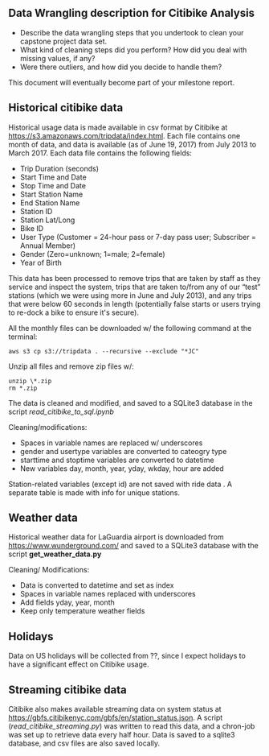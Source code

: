 
## Data Wrangling description for Citibike Analysis

- Describe the data wrangling steps that you undertook to clean your capstone project data set.
- What kind of cleaning steps did you perform? How did you deal with missing values, if any?
- Were there outliers, and how did you decide to handle them?

This document will eventually become part of your milestone report.


## Historical citibike data

Historical usage data is made available in csv format by Citibike at <https://s3.amazonaws.com/tripdata/index.html>. Each file contains one month of data, and data is available (as of June 19, 2017) from July 2013 to March 2017. Each data file contains the following fields:

- Trip Duration (seconds)
- Start Time and Date
- Stop Time and Date
- Start Station Name
- End Station Name
- Station ID
- Station Lat/Long
- Bike ID
- User Type (Customer = 24-hour pass or 7-day pass user; Subscriber = Annual Member)
- Gender (Zero=unknown; 1=male; 2=female)
- Year of Birth

This data has been processed to remove trips that are taken by staff as they service and inspect the system, trips that are taken to/from any of our “test” stations (which we were using more in June and July 2013), and any trips that were below 60 seconds in length (potentially false starts or users trying to re-dock a bike to ensure it's secure).

All the monthly files can be downloaded w/ the following command at the terminal:
```
aws s3 cp s3://tripdata . --recursive --exclude "*JC"
```

Unzip all files and remove zip files w/:
```
unzip \*.zip
rm *.zip
```

The data is cleaned and modified, and saved to a SQLite3 database in the script _read_citibike_to_sql.ipynb_

Cleaning/modifications:

- Spaces in variable names are replaced w/ underscores
- gender and usertype variables are converted to cateogry type
- starttime and stoptime variables are converted to datetime
- New variables day, month, year, yday, wkday, hour are added

Station-related variables (except id) are not saved with ride data . A separate table is made with info for unique stations.


## Weather data

Historical weather data for LaGuardia airport is downloaded from <https://www.wunderground.com/> and saved to a SQLite3 database with the script **get_weather_data.py**

Cleaning/ Modifications:
- Data is converted to datetime and set as index
- Spaces in variable names replaced with underscores
- Add fields yday, year, month
- Keep only temperature weather fields


## Holidays

Data on US holidays will be collected from ??, since I expect holidays to have a significant effect on Citibike usage.


## Streaming citibike data

Citibike also makes available streaming data on system status at <https://gbfs.citibikenyc.com/gbfs/en/station_status.json>. A script (_read_citibike_streaming.py_) was written to read this data, and a chron-job was set up to retrieve data every half hour. Data is saved to a sqlite3 database, and csv files are also saved locally.
